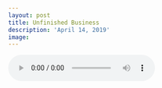 ```yaml
---
layout: post
title: Unfinished Business
description: 'April 14, 2019'
image:
---
```


<audio controls>
  <source src="http://docs.google.com/uc?export=open&id=11LnhJUM0Fs35I5ZpL7BYpA_rF8FUTMuC" type="audio/mp3">
Your browser does not support the audio element.
</audio>
